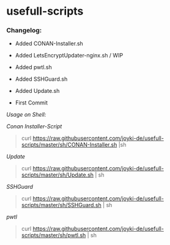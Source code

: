 # usefull-scripts


### Changelog:

- Added CONAN-Installer.sh

- Added LetsEncryptUpdater-nginx.sh / WIP
- Added pwtl.sh
- Added SSHGuard.sh
- Added Update.sh
- First Commit



*Usage on Shell:*

_Conan Installer-Script_

> curl https://raw.githubusercontent.com/joyki-de/usefull-scripts/master/sh/CONAN-Installer.sh |sh

_Update_

> curl https://raw.githubusercontent.com/joyki-de/usefull-scripts/master/sh/Update.sh | sh

_SSHGuard_

> curl https://raw.githubusercontent.com/joyki-de/usefull-scripts/master/sh/SSHGuard.sh | sh

_pwtl_

> curl https://raw.githubusercontent.com/joyki-de/usefull-scripts/master/sh/pwtl.sh | sh
